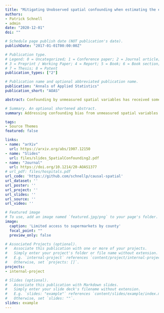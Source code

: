 ```yaml
---
title: "Mitigating Unobserved spatial confounding when estimating the effect of supermarket access on cardiovascular disease deaths"
authors:
- Patrick Schnell
- admin
date: "2020-12-01"
doi: ""

# Schedule page publish date (NOT publication's date).
publishDate: "2017-01-01T00:00:00Z"

# Publication type.
# Legend: 0 = Uncategorized; 1 = Conference paper; 2 = Journal article;
# 3 = Preprint / Working Paper; 4 = Report; 5 = Book; 6 = Book section;
# 7 = Thesis; 8 = Patent
publication_types: ["2"]

# Publication name and optional abbreviated publication name.
publication: "Annals of Applied Statistics"
publication_short: "AOAS"

abstract: Confounding by unmeasured spatial variables has received some attention in the spatial statistics and causal inference literatures, but concepts and approaches have remained largely separated. In this paper, we aim to bridge these distinct strands of statistics by considering unmeasured spatial confounding within a causal inference framework, and estimating effects using outcome regression tools popular within the spatial literature. First, we show how using spatially correlated random effects in the outcome model, an approach common among spatial statisticians, does not necessarily mitigate bias due to spatial confounding, a previously published but not universally known result. Motivated by the bias term of commonly-used estimators, we propose an affine estimator which addresses this deficiency. We discuss how unbiased estimation of causal parameters in the presence of unmeasured spatial confounding can only be achieved under an untestable set of assumptions which will often be application-specific. We provide a set of assumptions which describe how the exposure and outcome of interest relate to the unmeasured variables, and which is sufficient for identification of the causal effect based on the observed data. We examine identifiability issues through the lens of restricted maximum likelihood estimation in linear models, and implement our method using a fully Bayesian approach applicable to any type of outcome variable. This work is motivated by and used to estimate the effect of county-level limited access to supermarkets on the rate of cardiovascular disease deaths in the elderly across the whole continental United States. Even though standard approaches return null or protective effects, our approach uncovers evidence of unobserved spatial confounding, and indicates that limited supermarket access has a harmful effect on cardiovascular mortality.

# Summary. An optional shortened abstract.
summary: Addressing confounding bias from unmeasured spatial variables using mixed models.

tags:
- Source Themes
featured: false

links:
- name: "arXiv"
  url: https://arxiv.org/abs/1907.12150
- name: "Slides"
  url: files/slides_SpatialConfounding2.pdf
- name: "Journal"
  url: https://doi.org/10.1214/20-AOAS1377
# url_pdf: files/hospitals.pdf
url_code: 'https://github.com/schnellp/causal-spatial'
url_dataset: ''
url_poster: ''
url_project: ''
url_slides: ''
url_source: ''
url_video: ''

# Featured image
# To use, add an image named `featured.jpg/png` to your page's folder. 
image:
  caption: 'Limited access to supermarkets by county'
  focal_point: ""
  preview_only: false

# Associated Projects (optional).
#   Associate this publication with one or more of your projects.
#   Simply enter your project's folder or file name without extension.
#   E.g. `internal-project` references `content/project/internal-project/index.md`.
#   Otherwise, set `projects: []`.
projects:
- internal-project

# Slides (optional).
#   Associate this publication with Markdown slides.
#   Simply enter your slide deck's filename without extension.
#   E.g. `slides: "example"` references `content/slides/example/index.md`.
#   Otherwise, set `slides: ""`.
slides: example
---
```



